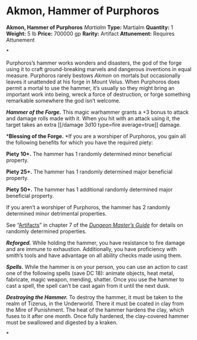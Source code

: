 # Akmon, Hammer of Purphoros

**Akmon, Hammer of Purphoros**
_Martialm_
**Type:** Martialm
**Quantity:** 1
**Weight:** 5 lb
**Price:** 700000 gp
**Rarity:** Artifact
**Attunement:** Requires Attunement

*<p>Purphoros’s hammer works wonders and disasters, the god of the forge using it to craft ground-breaking marvels and dangerous inventions in equal measure. Purphoros rarely bestows *Akmon* on mortals but occasionally leaves it unattended at his forge in Mount Velus. When Purphoros does permit a mortal to use the hammer, it’s usually so they might bring an important work into being, wreck a force of destruction, or forge something remarkable somewhere the god isn’t welcome.

***Hammer of the Forge.*** This magic warhammer grants a +3 bonus to attack and damage rolls made with it. When you hit with an attack using it, the target takes an extra  [[/damage 3d10 type=fire average=true]] damage.

***Blessing of the Forge.** *If you are a worshiper of Purphoros, you gain all the following benefits for which you have the required piety:

**Piety 10+.** The hammer has 1 randomly determined minor beneficial property.

**Piety 25+.** The hammer has 1 randomly determined major beneficial property.

**Piety 50+.** The hammer has 1 additional randomly determined major beneficial property.

If you aren’t a worshiper of Purphoros, the hammer has 2 randomly determined minor detrimental properties.

See “<a href="https://www.dndbeyond.com/sources/dmg/sentient-magic-items-artifacts#ArtifactProperties">Artifacts</a>” in chapter 7 of the <a href="https://www.dndbeyond.com/sources/dmg">*Dungeon Master’s Guide*</a> for details on randomly determined properties.

***Reforged.*** While holding the hammer, you have resistance to fire damage and are immune to exhaustion. Additionally, you have proficiency with smith’s tools and have advantage on all ability checks made using them.

***Spells.*** While the hammer is on your person, you can use an action to cast one of the following spells (save DC 18): animate objects, heat metal, fabricate, magic weapon, mending, shatter. Once you use the hammer to cast a spell, the spell can’t be cast again from it until the next dusk.

***Destroying the Hammer.*** To destroy the hammer, it must be taken to the realm of Tizerus, in the Underworld. There it must be coated in clay from the Mire of Punishment. The heat of the hammer hardens the clay, which fuses to it after one month. Once fully hardened, the clay-covered hammer must be swallowed and digested by a kraken.</p>*